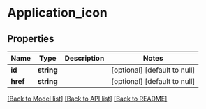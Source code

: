# Application_icon

## Properties
Name | Type | Description | Notes
------------ | ------------- | ------------- | -------------
**id** | **string** |  | [optional] [default to null]
**href** | **string** |  | [optional] [default to null]

[[Back to Model list]](../README.md#documentation-for-models) [[Back to API list]](../README.md#documentation-for-api-endpoints) [[Back to README]](../README.md)


